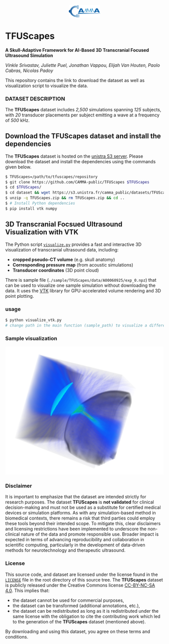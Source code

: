 <div align="center">
<a href="http://camma.u-strasbg.fr/">
<img src="figs/camma_logo_tr.png" width="20%">
</a>
</div>

# TFUScapes
**A Skull-Adaptive Framework for AI-Based 3D Transcranial Focused Ultrasound Simulation**

_Vinkle Srivastav, Juliette Puel, Jonathan Vappou, Elijah Van Houten, Paolo Cabras, Nicolas Padoy_


This repository contains the link to download the dataset as well as visualization script to visualize the data.



### DATASET DESCRIPTION

The **TFUScapes** dataset includes _2,500_ simulations spanning _125_ subjects, with _20_ transducer placements per subject emitting a wave at a frequency of _500_ kHz.

## Download the TFUScapes dataset and install the dependencies
The **TFUScapes** dataset is hosted on the [unistra S3 server](https://s3.unistra.fr/camma_public/datasets/TFUScapes/TFUScapes.zip). Please download the dataset and install the dependencies using the commands given below.

```bash
$ TFUScapes=/path/to/tfuscapes/repository
$ git clone https://github.com/CAMMA-public/TFUScapes $TFUScapes
$ cd $TFUScapes/
$ cd dataset && wget https://s3.unistra.fr/camma_public/datasets/TFUScapes/TFUScapes.zip
$ unzip -q TFUScapes.zip && rm TFUScapes.zip && cd ..
$ # Install Python dependencies
$ pip install vtk numpy
```

## 3D Transcranial Focsued Ultrasound Visualization with VTK

The Python script [`visualize.py`](visualize.py) provides a fast and interactive 3D visualization of transcranial ultrasound data, including:

- **cropped pseudo-CT volume** (e.g. skull anatomy)
- **Corresponding pressure map** (from acoustic simulations)
- **Transducer coordinates** (3D point cloud)

There is sample file (`./sample/TFUScapes/data/A00060925/exp_0.npz`) that can be used to visualize one sample simulation without downloading the data. It uses the [VTK](https://vtk.org/) library for GPU-accelerated volume rendering and 3D point plotting.

### usage
```bash
$ python visualize_vtk.py 
# change path in the main function (sample_path) to visualize a different sample
```

### Sample visualization
<div align="center">
  <img src="figs/sample_vis_result.png" width="600px" />
</div>



### Disclaimer

It is important to emphasize that the dataset are intended strictly for research purposes. The dataset **TFUScapes** is **not validated** for clinical decision-making and must not be used as a substitute for certified medical devices or simulation platforms. As with any simulation-based method in biomedical contexts, there remains a risk that third parties could employ these tools beyond their intended scope. To mitigate this, clear disclaimers and licensing restrictions have been implemented to underscore the non-clinical nature of the data and promote responsible use. Broader impact is expected in terms of advancing reproducibility and collaboration in scientific computing, particularly in the development of data-driven methods for neurotechnology and therapeutic ultrasound.


### License
This source code, and dataset are licensed under the license found in the [`LICENSE`](LICENSE) file in the root directory of this source tree.
The **TFUScapes** dataset is publicly released under the Creative Commons license [CC-BY-NC-SA 4.0](https://creativecommons.org/licenses/by-nc-sa/4.0/). This implies that:
- the dataset cannot be used for commercial purposes,
- the dataset can be transformed (additional annotations, etc.),
- the dataset can be redistributed as long as it is redistributed under the same license with the obligation to cite the contributing work which led to the generation of the **TFUScapes** dataset (mentioned above).

By downloading and using this dataset, you agree on these terms and conditions.